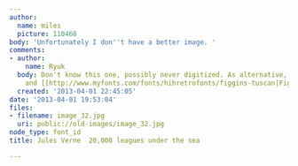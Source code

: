 ```yaml
---
author:
  name: miles
  picture: 110468
body: 'Unfortunately I don''t have a better image. '
comments:
- author:
    name: Ryuk
  body: Don't know this one, possibly never digitized. As alternative, I like [[http://www.myfonts.com/fonts/estudiocrop/marisco|Marisco]]
    and [[http://www.myfonts.com/fonts/hihretrofonts/figgins-tuscan|Figgins Tuscan]].
  created: '2013-04-01 22:45:05'
date: '2013-04-01 19:53:04'
files:
- filename: image_32.jpg
  uri: public://old-images/image_32.jpg
node_type: font_id
title: Jules Verne  20,000 leagues under the sea

---
```

